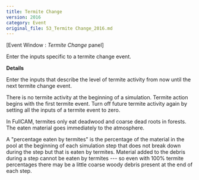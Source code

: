 ```yaml
---
title: Termite Change
version: 2016
category: Event
original_file: 53_Termite Change_2016.md
---
```


[Event Window : *Termite Change* panel]

Enter the inputs specific to a termite change event.

**Details**

Enter the inputs that describe the level of termite activity from now
until the next termite change event.

There is no termite activity at the beginning of a simulation. Termite
action begins with the first termite event. Turn off future termite
activity again by setting all the inputs of a termite event to zero.

In FullCAM, termites only eat deadwood and coarse dead roots in forests.
The eaten material goes immediately to the atmosphere.

A "percentage eaten by termites" is the percentage of the material in
the pool at the beginning of each simulation step that does not break
down during the step but that is eaten by termites. Material added to
the debris during a step cannot be eaten by termites --- so even with
100% termite percentages there may be a little coarse woody debris
present at the end of each step.